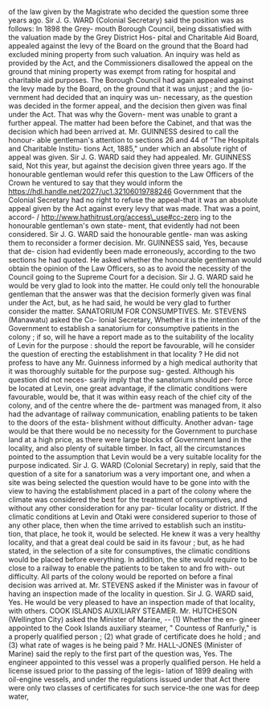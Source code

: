 of the law given by the Magistrate who decided the question some three years ago. Sir J. G. WARD (Colonial Secretary) said the position was as follows: In 1898 the Grey- mouth Borough Council, being dissatisfied with the valuation made by the Grey District Hos- pital and Charitable Aid Board, appealed against the levy of the Board on the ground that the Board had excluded mining property from such valuation. An inquiry was held as provided by the Act, and the Commissioners disallowed the appeal on the ground that mining property was exempt from rating for hospital and charitable aid purposes. The Borough Council had again appealed against the levy made by the Board, on the ground that it was unjust ; and the (io- vernment had decided that an inquiry was un- necessary, as the question was decided in the former appeal, and the decision then given was final under the Act. That was why the Govern- ment was unable to grant a further appeal. The matter had been before the Cabinet, and that was the decision which had been arrived at. Mr. GUINNESS desired to call the honour- able gentleman's attention to sections 26 and 44 of "The Hospitals and Charitable Institu- tions Act, 1885," under which an absolute right of appeal was given. Sir J. G. WARD said they had appealed. Mr. GUINNESS said, Not this year, but against the decision given three years ago. If the honourable gentleman would refer this question to the Law Officers of the Crown he ventured to say that they would inform the https://hdl.handle.net/2027/uc1.32106019788246 Government that the Colonial Secretary had no right to refuse the appeal-that it was an absolute appeal given by the Act against every levy that was made. That was a point, accord- / http://www.hathitrust.org/access\_use#cc-zero ing to the honourable gentleman's own state- ment, that evidently had not been considered. Sir J. G. WARD said the honourable gentle- man was asking them to reconsider a former decision. Mr. GUINNESS said, Yes, because that de- cision had evidently been made erroneously, according to the two sections he had quoted. He asked whether the honourable gentleman would obtain the opinion of the Law Officers, so as to avoid the necessity of the Council going to the Supreme Court for a decision. Sir J. G. WARD said he would be very glad to look into the matter. He could only tell the honourable gentleman that the answer was that the decision formerly given was final under the Act, but, as he had said, he would be very glad to further consider the matter. SANATORIUM FOR CONSUMPTIVES. Mr. STEVENS (Manawatu) asked the Co- lonial Secretary, Whether it is the intention of the Government to establish a sanatorium for consumptive patients in the colony ; if so, will he have a report made as to the suitability of the locality of Levin for the purpose : should the report be favourable, will he consider the question of erecting the establishment in that locality ? He did not profess to have any Mr. Guinness informed by a high medical authority that it was thoroughly suitable for the purpose sug- gested. Although his question did not neces- sarily imply that the sanatorium should per- force be located at Levin, one great advantage, if the climatic conditions were favourable, would be, that it was within easy reach of the chief city of the colony, and of the centre where the de- partment was managed from, it also had the advantage of railway communication, enabling patients to be taken to the doors of the esta- blishment without difficulty. Another advan- tage would be that there would be no necessity for the Government to purchase land at a high price, as there were large blocks of Government land in the locality, and also plenty of suitable timber. In fact, all the circumstances pointed to the assumption that Levin would be a very suitable locality for the purpose indicated. Sir J. G. WARD (Colonial Secretary) in reply, said that the question of a site for a sanatorium was a very important one, and when a site was being selected the question would have to be gone into with the view to having the establishment placed in a part of the colony where the climate was considered the best for the treatment of consumptives, and without any other consideration for any par- ticular locality or district. If the climatic conditions at Levin and Otaki were considered superior to those of any other place, then when the time arrived to establish such an institu- tion, that place, he took it, would be selected. He knew it was a very healthy locality, and that a great deal could be said in its favour ; but, as he had stated, in the selection of a site for consumptives, the climatic conditions would be placed before everything. In addition, the site would require to be close to a railway to enable the patients to be taken to and fro with- out difficulty. All parts of the colony would be reported on before a final decision was arrived at. Mr. STEVENS asked if the Minister was in favour of having an inspection made of the locality in question. Sir J. G. WARD said, Yes. He would be very pleased to have an inspection made of that locality, with others. COOK ISLANDS AUXILIARY STEAMER. Mr. HUTCHESON (Wellington City) asked the Minister of Marine, -- (1) Whether the en- gineer appointed to the Cook Islands auxiliary steamer, " Countess of Ranfurly," is a properly qualified person ; (2) what grade of certificate does he hold ; and (3) what rate of wages is he being paid ? Mr. HALL-JONES (Minister of Marine) said the reply to the first part of the question was, Yes. The engineer appointed to this vessel was a properly qualified person. He held a license issued prior to the passing of the legis- lation of 1899 dealing with oil-engine vessels, and under the regulations issued under that Act there were only two classes of certificates for such service-the one was for deep water, 